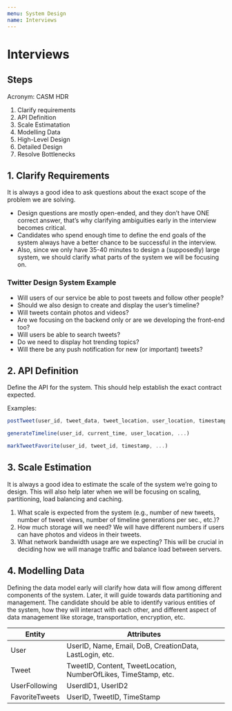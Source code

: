 ```yaml
---
menu: System Design
name: Interviews
---
```


# Interviews

## Steps

Acronym: CASM HDR

1. Clarify requirements
2. API Definition
3. Scale Estimatation
4. Modelling Data
5. High-Level Design
6. Detailed Design
7. Resolve Bottlenecks

## 1. Clarify Requirements

It is always a good idea to ask questions about the exact scope of the problem we are solving.

- Design questions are mostly open-ended, and they don’t have ONE correct answer, that’s why clarifying ambiguities early in the interview becomes critical.
- Candidates who spend enough time to define the end goals of the system always have a better chance to be successful in the interview.
- Also, since we only have 35-40 minutes to design a (supposedly) large system, we should clarify what parts of the system we will be focusing on.

### Twitter Design System Example

- Will users of our service be able to post tweets and follow other people?
- Should we also design to create and display the user’s timeline?
- Will tweets contain photos and videos?
- Are we focusing on the backend only or are we developing the front-end too?
- Will users be able to search tweets?
- Do we need to display hot trending topics?
- Will there be any push notification for new (or important) tweets?

## 2. API Definition

Define the API for the system. This should help establish the exact contract expected.

Examples:

```javascript
postTweet(user_id, tweet_data, tweet_location, user_location, timestamp, ...)

generateTimeline(user_id, current_time, user_location, ...)

markTweetFavorite(user_id, tweet_id, timestamp, ...)
```

## 3. Scale Estimation

It is always a good idea to estimate the scale of the system we’re going to design. This will also help later when we will be focusing on scaling, partitioning, load balancing and caching.

1. What scale is expected from the system (e.g., number of new tweets, number of tweet views, number of timeline generations per sec., etc.)?
2. How much storage will we need? We will have different numbers if users can have photos and videos in their tweets.
3. What network bandwidth usage are we expecting? This will be crucial in deciding how we will manage traffic and balance load between servers.

## 4. Modelling Data

Defining the data model early will clarify how data will flow among different components of the system. Later, it will guide towards data partitioning and management. The candidate should be able to identify various entities of the system, how they will interact with each other, and different aspect of data management like storage, transportation, encryption, etc.

| Entity         | Attributes                                                      |
| -------------- | --------------------------------------------------------------- |
| User           | UserID, Name, Email, DoB, CreationData, LastLogin, etc.         |
| Tweet          | TweetID, Content, TweetLocation, NumberOfLikes, TimeStamp, etc. |
| UserFollowing  | UserdID1, UserID2                                               |
| FavoriteTweets | UserID, TweetID, TimeStamp                                      |
